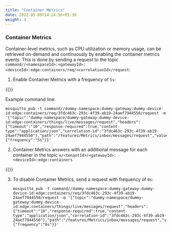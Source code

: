 ```yaml
---
title: "Container Metrics"
date: 2022-05-09T14:24:56+05:30
weight: 3
---
```


### Container Metrics

Container-level metrics, such as CPU utilization or memory usage, can be retrieved on-demand and continuously by enabling the container metrics events.
This is done by sending a request to the topic `command//<namespaceId>:<gatewayId>:<deviceId>:edge:containers/req/<correlationId>/request`:

1. Enable Container Metrics with a frequency of `5s`:

{{<readfile file="container-metrics-request.json" code="true" lang="json">}}

Example command line:

```shell
mosquitto_pub -t command//dummy-namespace:dummy-gateway:dummy-device-id:edge:containers/req/3fdc463c-293c-4f39-ab19-24aef7944550/request -m '{"topic":"dummy-namespace/dummy-gateway:dummy-device-id:edge:containers/things/live/messages/request","headers":{"timeout":"10","response-required":true,"content-type":"application/json","correlation-id":"3fdc463c-293c-4f39-ab19-24aef7944550"},"path":"/features/Metrics/inbox/messages/request","value":{"frequency":"5s"}}'
```

2. Container Metrics answers with an additional message for each container in the topic `e/<tenantId>/<gatewayId>:<deviceId>:edge:containers`

{{<readfile file="container-management-detail.json" code="true" lang="json">}}

3. To disable Container Metrics, send a request with frequency of `0s`:

    ```shell
    mosquitto_pub -t command//dummy-namespace:dummy-gateway:dummy-device-id:edge:containers/req/3fdc463c-293c-4f39-ab19-24aef7944550/request -m '{"topic":"dummy-namespace/dummy-gateway:dummy-device-id:edge:containers/things/live/messages/request","headers":{"timeout":"10","response-required":true,"content-type":"application/json","correlation-id":"3fdc463c-293c-4f39-ab19-24aef7944550"},"path":"/features/Metrics/inbox/messages/request","value":{"frequency":"0s"}}'
    ```
